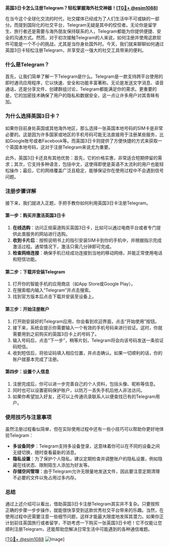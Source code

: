 **英国3日卡怎么注册Telegram？轻松掌握海外社交神器！[[TG💪+ @esim1088](https://t.me/s/esim1088)]**

在当今这个全球化交流的时代，社交媒体已经成为了人们生活中不可或缺的一部分。而提到国际化的社交平台，Telegram无疑是其中的佼佼者。无论你是留学生、旅行者还是需要与海外朋友保持联系的人，Telegram都能为你提供便捷、安全的沟通方式。然而，对于初次接触Telegram的人来说，如何注册并使用这款软件可能是一个不小的挑战，尤其是当你身处国外时。今天，我们就来聊聊如何通过英国3日卡轻松注册Telegram，并享受这一强大的社交工具带来的便利。

### 什么是Telegram？

首先，让我们简单了解一下Telegram是什么。Telegram是一款支持跨平台使用的即时通讯应用程序，它以快速、安全和功能丰富著称。无论是发送文字消息、语音通话，还是分享文件、创建群组讨论，Telegram都能满足你的需求。更重要的是，它的加密技术确保了用户的隐私和数据安全，这一点让许多用户对其青睐有加。

### 为什么选择英国3日卡？

如果你目前身处英国或其他海外地区，那么选择一张英国本地号码的SIM卡是非常必要的。这是因为许多国家或地区的手机号码可能无法直接用于注册某些服务，比如Google账号或者Facebook等。而英国3日卡则提供了方便快捷的方式来获取一个英国本地号码，这对于注册Telegram来说尤为重要。

此外，英国3日卡还具有其他优势：首先，它的价格实惠，非常适合短期停留的需求；其次，它支持多种语言，包括中文，这使得即使是英语不太流利的用户也能轻松操作；最后，它的网络覆盖广泛且稳定，能够保证你在使用过程中不会遇到信号问题。

### 注册步骤详解

接下来，我们就进入正题，手把手教你如何利用英国3日卡注册Telegram。

#### 第一步：购买并激活英国3日卡

1. **在线选购**：访问正规渠道购买英国3日卡，比如可以通过电商平台或者专门提供此类服务的网站进行选购。
2. **收到卡片后**：按照说明书上的指引安装SIM卡到你的手机中，并根据指示完成激活过程。通常情况下，激活只需几分钟即可完成。
3. **检查网络连接**：确保手机已经成功连接到当地的移动网络，并能正常使用电话和短信功能。

#### 第二步：下载并安装Telegram

1. 打开你的智能手机的应用商店（如App Store或Google Play）。
2. 在搜索框内输入“Telegram”并点击搜索。
3. 找到官方版本后点击下载并安装至设备上。

#### 第三步：开始注册账户

1. 打开刚安装好的Telegram应用，你会看到欢迎界面，点击“开始使用”按钮。
2. 接下来，系统会提示你需要输入一个有效的手机号码来进行验证。这时，你就需要用到之前购买的英国3日卡上的号码了。
3. 输入号码后，点击“下一步”，稍等片刻，Telegram将会向该号码发送一条验证码短信。
4. 收到短信后，将验证码填入相应位置，并点击确认。如果一切顺利的话，你的账户就基本完成了注册。

#### 第四步：设置个人信息

1. 注册完成后，你可以进一步完善自己的个人资料，包括头像、昵称等信息。
2. 同时也可以设置密码保护账户，以防万一丢失手机后他人非法访问。
3. 如果你希望加入好友，还可以上传通讯录联系人以便查找已有的Telegram用户。

### 使用技巧与注意事项

虽然注册过程看似简单，但在实际使用过程中还有一些小技巧可以帮助你更好地体验Telegram：

- **多设备同步**：Telegram支持多设备登录，这意味着你可以在不同的设备之间无缝切换，随时查看最新的消息。
- **隐私设置**：为了保护个人隐私，建议定期检查并调整账户的隐私设置，例如隐藏在线状态、限制陌生人添加为好友等。
- **存储空间管理**：由于Telegram允许无限量地发送文件，因此要注意定期清理不必要的文件以免占用过多内存。

### 总结

通过上述介绍可以看出，借助英国3日卡注册Telegram其实并不复杂。只要按照正确的步骤一步步操作，就能很快享受到这款优秀社交平台带来的乐趣。当然，在使用过程中还需要注意一些细节问题，这样才能最大限度地发挥其潜力。如果你正计划前往英国旅行或者留学，不妨考虑一下购买一张英国3日卡吧！它不仅能让您顺利注册Telegram，还能帮助您解决日常生活中可能遇到的各种通信难题。

[[TG💪+ @esim1088](https://t.me/s/esim1088) ![Image](https://i.postimg.cc/4NQfJmqS/Snipaste-2025-05-13-00-14-12.png)]